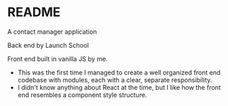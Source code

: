 # README

A contact manager application

Back end by Launch School

Front end built in vanilla JS by me.
  - This was the first time I managed to create a well organized front end codebase with modules, each with a clear, separate responsibility.
  - I didn't know anything about React at the time, but I like how the front end resembles a component style structure.
